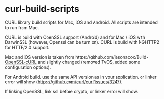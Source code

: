 # curl-build-scripts

CURL library build scripts for Mac, iOS and Android. All scripts are intended to run from Mac.

CURL is build with OpenSSL support (Android) and for Mac / iOS with DarwinSSL (however, Openssl can be turn on).
CURL is build with NGHTTP2 for HTTP/2.0 support.

Mac and iOS version is taken from https://github.com/jasonacox/Build-OpenSSL-cURL and slightly changed (removed TvOS, added some configuration options).

For Android build, use the same API version as in your application, or linker error will show (https://github.com/curl/curl/issues/3247).

If linking OpenSSL, link ssl before crypto, or linker error will show.